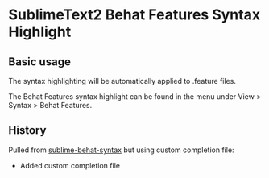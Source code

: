 # SublimeText2 Behat Features Syntax Highlight

## Basic usage

The syntax highlighting will be automatically applied to .feature files.

The Behat Features syntax highlight can be found in the menu under View > Syntax > Behat Features.

## History

Pulled from [sublime-behat-syntax](https://github.com/tomav/SublimeText2-Behat-Features-Syntax) but using custom completion file:
* Added custom completion file

